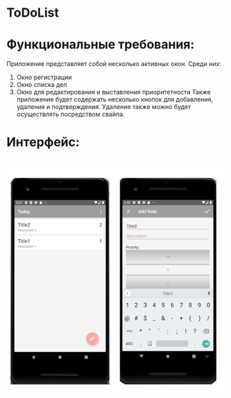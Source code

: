 # ToDoList
# Функциональные требования:
Приложение представляет собой несколько активных окон. Среди них:
 1.	Окно регистрации
 2.	Окно списка дел
 3.	Окно для редактирования и выставления приоритетности
 Также приложение будет содержать несколько кнопок для добавления, удаления и подтверждения. Удаление также можно будет осуществлять посредством свайпа.
# Интерфейс:
# ![Image alt](https://github.com/1u2r3y/ToDoList/blob/master/Maket/maket.png)
